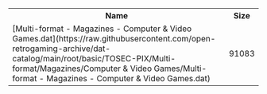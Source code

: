 <table>
<tr><th>Name</th><th>Size</th></tr>
<tr><td>[Multi-format - Magazines - Computer & Video Games.dat](https://raw.githubusercontent.com/open-retrogaming-archive/dat-catalog/main/root/basic/TOSEC-PIX/Multi-format/Magazines/Computer & Video Games/Multi-format - Magazines - Computer & Video Games.dat)</td><td>91083</td></tr>
</table>
